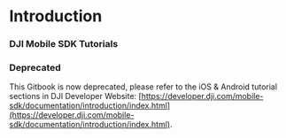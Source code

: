 # Introduction

### DJI Mobile SDK Tutorials <a href="#dji-mobile-sdk-tutorials" id="dji-mobile-sdk-tutorials"></a>

### Deprecated <a href="#deprecated" id="deprecated"></a>

This Gitbook is now deprecated, please refer to the iOS & Android tutorial sections in DJI Developer Website: [https://developer.dji.com/mobile-sdk/documentation/introduction/index.html](https://developer.dji.com/mobile-sdk/documentation/introduction/index.html).
